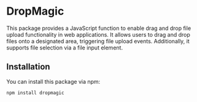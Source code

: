 # DropMagic

This package provides a JavaScript function to enable drag and drop file upload functionality in web applications. It allows users to drag and drop files onto a designated area, triggering file upload events. Additionally, it supports file selection via a file input element.

## Installation

You can install this package via npm:
   ```bash
   npm install dropmagic
